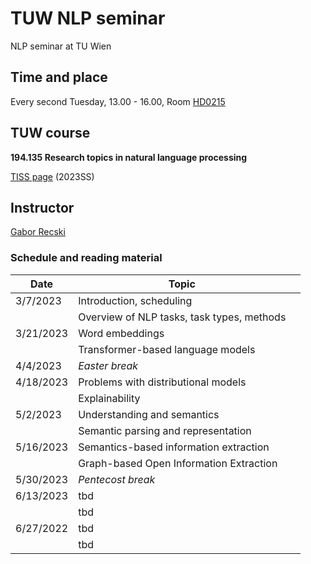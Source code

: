 # TUW NLP seminar
NLP seminar at TU Wien

## Time and place

Every second Tuesday, 13.00 - 16.00, Room [HD0215](https://tuw-maps.tuwien.ac.at/?q=HD0215)

## TUW course

**194.135 Research topics in natural language processing**

[TISS
page](https://tiss.tuwien.ac.at/course/educationDetails.xhtml?dswid=5529&dsrid=47&courseNr=194135&semester=2023S) (2023SS)

## Instructor

[Gabor Recski](https://tiss.tuwien.ac.at/person/336863.html)


### Schedule and reading material

Date|Topic| |
----|-----|--|
3/7/2023  | Introduction, scheduling| |
&nbsp;    | Overview of NLP tasks, task types, methods | |
3/21/2023 | Word embeddings | |
&nbsp;    | Transformer-based language models | |
4/4/2023  | *Easter break* | |
4/18/2023 | Problems with distributional models| |
&nbsp;    | Explainability | |
5/2/2023  | Understanding and semantics | |
&nbsp;    | Semantic parsing and representation | |
5/16/2023 | Semantics-based information extraction | |
&nbsp;     | Graph-based Open Information Extraction | |
5/30/2023 | *Pentecost break* | |
6/13/2023 | tbd | |
&nbsp;     | tbd | |
6/27/2022 | tbd | |
&nbsp;     | tbd | |

